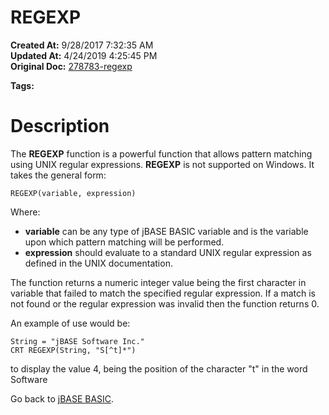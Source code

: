# REGEXP

**Created At:** 9/28/2017 7:32:35 AM  
**Updated At:** 4/24/2019 4:25:45 PM  
**Original Doc:** [278783-regexp](https://docs.jbase.com/36868-jbase-basic/278783-regexp)  

**Tags:**
<badge text='extended pattern matching' vertical='middle' />
<badge text='unix' vertical='middle' />
<badge text='string handling' vertical='middle' />

# Description

The **REGEXP** function is a powerful function that allows pattern matching using UNIX regular expressions. **REGEXP** is not supported on Windows. It takes the general form:

```
REGEXP(variable, expression)
```

Where:

- **variable** can be any type of jBASE BASIC variable and is the variable upon which pattern matching will be performed.
- **expression** should evaluate to a standard UNIX regular expression as defined in the UNIX documentation.


The function returns a numeric integer value being the first character in variable that failed to match the specified regular expression. If a match is not found or the regular expression was invalid then the function returns 0.

An example of use would be:

```
String = "jBASE Software Inc."
CRT REGEXP(String, "S[^t]*")
```

to display the value 4, being the position of the character "t" in the word Software

Go back to [jBASE BASIC](263498-jbase-basic).
